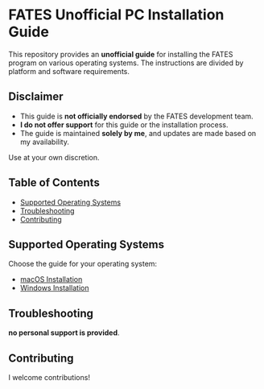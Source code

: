 # FATES Unofficial PC Installation Guide

This repository provides an **unofficial guide** for installing the FATES program on various operating systems. The instructions are divided by platform and software requirements.

## Disclaimer
- This guide is **not officially endorsed** by the FATES development team.
- **I do not offer support** for this guide or the installation process.
- The guide is maintained **solely by me**, and updates are made based on my availability.

Use at your own discretion.

## Table of Contents
- [Supported Operating Systems](#supported-operating-systems)
- [Troubleshooting](#troubleshooting)
- [Contributing](#contributing)

## Supported Operating Systems
Choose the guide for your operating system:
- [macOS Installation](./os-macos.md)
- [Windows Installation](./os-windows.md)

## Troubleshooting
**no personal support is provided**.

## Contributing
I welcome contributions!
